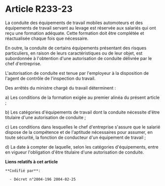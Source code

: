 # Article R233-23

La conduite des équipements de travail mobiles automoteurs et des équipements de travail servant au levage est réservée aux
salariés qui ont reçu une formation adéquate. Cette formation doit être complétée et réactualisée chaque fois que nécessaire.

En outre, la conduite de certains équipements présentant des risques particuliers, en raison de leurs caractéristiques ou de
leur objet, est subordonnée à l'obtention d'une autorisation de conduite délivrée par le chef d'entreprise.

L'autorisation de conduite est tenue par l'employeur à la disposition de l'agent de contrôle de l'inspection du travail.

Des arrêtés du ministre chargé du travail déterminent :

a) Les conditions de la formation exigée au premier alinéa du présent article ;

b) Les catégories d'équipements de travail dont la conduite nécessite d'être titulaire d'une autorisation de conduite ;

c) Les conditions dans lesquelles le chef d'entreprise s'assure que le salarié dispose de la compétence et de l'aptitude
nécessaires pour assumer, en toute sécurité, la fonction de conducteur d'un équipement de travail ;

d) La date à compter de laquelle, selon les catégories d'équipements, entre en vigueur l'obligation d'être titulaire d'une
autorisation de conduite.

**Liens relatifs à cet article**

	**Codifié par**:

	  - Décret n°2004-196 2004-02-25
